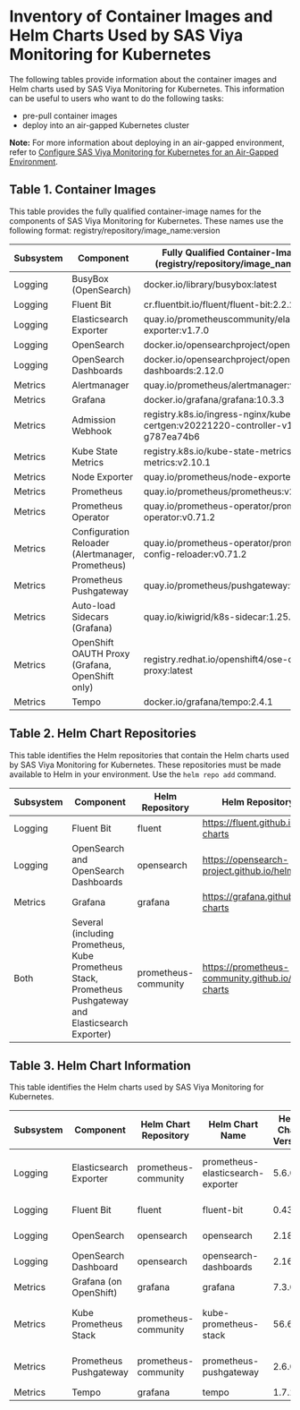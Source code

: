 # Inventory of Container Images and Helm Charts Used by SAS Viya Monitoring for Kubernetes

The following tables provide information about the container images and Helm charts used by SAS Viya Monitoring for Kubernetes.  This information can be useful to users who want to do the following tasks:

* pre-pull container images
* deploy into an air-gapped Kubernetes cluster

**Note:** For more information about deploying in an air-gapped environment, refer to 
[Configure SAS Viya Monitoring for Kubernetes for an Air-Gapped Environment](https://documentation.sas.com/?cdcId=obsrvcdc&cdcVersion=default&docsetId=obsrvdply&docsetTarget=n0grd8g2pkfglin12bzm3g1oik2p.htm).

## Table 1. Container Images

This table provides the fully qualified container-image names for the components of SAS Viya Monitoring for Kubernetes.
These names use the following format: 
registry/repository/image_name:version

| Subsystem| Component | Fully Qualified Container-Image Name (registry/repository/image_name:version)|
|----|----|----|
| Logging | BusyBox (OpenSearch) | docker.io/library/busybox:latest |
| Logging | Fluent Bit | cr.fluentbit.io/fluent/fluent-bit:2.2.2 |
| Logging | Elasticsearch Exporter | quay.io/prometheuscommunity/elasticsearch-exporter:v1.7.0 |
| Logging | OpenSearch | docker.io/opensearchproject/opensearch:2.12.0 |
| Logging | OpenSearch Dashboards| docker.io/opensearchproject/opensearch-dashboards:2.12.0 |
| Metrics | Alertmanager | quay.io/prometheus/alertmanager:v0.26.0 |
| Metrics | Grafana | docker.io/grafana/grafana:10.3.3 |
| Metrics | Admission Webhook | registry.k8s.io/ingress-nginx/kube-webhook-certgen:v20221220-controller-v1.5.1-58-g787ea74b6 |
| Metrics | Kube State Metrics | registry.k8s.io/kube-state-metrics/kube-state-metrics:v2.10.1 |
| Metrics | Node Exporter | quay.io/prometheus/node-exporter:v1.7.0 |
| Metrics | Prometheus | quay.io/prometheus/prometheus:v2.49.1 |
| Metrics | Prometheus Operator | quay.io/prometheus-operator/prometheus-operator:v0.71.2 |
| Metrics | Configuration Reloader (Alertmanager, Prometheus) | quay.io/prometheus-operator/prometheus-config-reloader:v0.71.2 |
| Metrics | Prometheus Pushgateway | quay.io/prometheus/pushgateway:v1.7.0 |
| Metrics | Auto-load Sidecars (Grafana) | quay.io/kiwigrid/k8s-sidecar:1.25.4 |
| Metrics | OpenShift OAUTH Proxy (Grafana, OpenShift only) | registry.redhat.io/openshift4/ose-oauth-proxy:latest |
| Metrics | Tempo | docker.io/grafana/tempo:2.4.1 |

## Table 2. Helm Chart Repositories
This table identifies the Helm repositories that contain the Helm charts used by SAS Viya Monitoring for Kubernetes.
These repositories must be made available to Helm in your environment. Use the `helm repo add` command.

| Subsystem | Component | Helm Repository | Helm Repository URL |
|--|--|--|--|
| Logging | Fluent Bit | fluent | https://fluent.github.io/helm-charts |
| Logging | OpenSearch and OpenSearch Dashboards | opensearch | https://opensearch-project.github.io/helm-charts |
| Metrics | Grafana | grafana | https://grafana.github.io/helm-charts |
| Both | Several (including Prometheus, Kube Prometheus Stack, Prometheus Pushgateway and Elasticsearch Exporter) | prometheus-community | https://prometheus-community.github.io/helm-charts |

## Table 3. Helm Chart Information
This table identifies the Helm charts used by SAS Viya Monitoring for Kubernetes.

| Subsystem | Component | Helm Chart Repository | Helm Chart Name |Helm Chart Version | Helm Archive File Name|
|--|--|--|--|--|--|
| Logging | Elasticsearch Exporter| prometheus-community | prometheus-elasticsearch-exporter | 5.6.0 | prometheus-community/prometheus-elasticsearch-exporter-5.6.0.tgz |
| Logging | Fluent Bit| fluent | fluent-bit | 0.43.0 | fluent/fluent-bit-0.43.0.tgz |
| Logging | OpenSearch| opensearch | opensearch | 2.18.0 | opensearch/opensearch-2.18.0.tgz |
| Logging | OpenSearch Dashboard| opensearch | opensearch-dashboards | 2.16.0 | opensearch/opensearch-dashboards-2.16.0.tgz |
| Metrics | Grafana (on OpenShift)| grafana | grafana | 7.3.0 | grafana/grafana-7.3.0.tgz |
| Metrics | Kube Prometheus Stack| prometheus-community | kube-prometheus-stack | 56.6.2 | prometheus-community/kube-prometheus-stack-56.6.2.tgz |
| Metrics | Prometheus Pushgateway| prometheus-community | prometheus-pushgateway | 2.6.0 | prometheus-community/prometheus-pushgateway-2.6.0.tgz |
| Metrics | Tempo | grafana | tempo | 1.7.2 | grafana/tempo-1.7.2.tgz |
